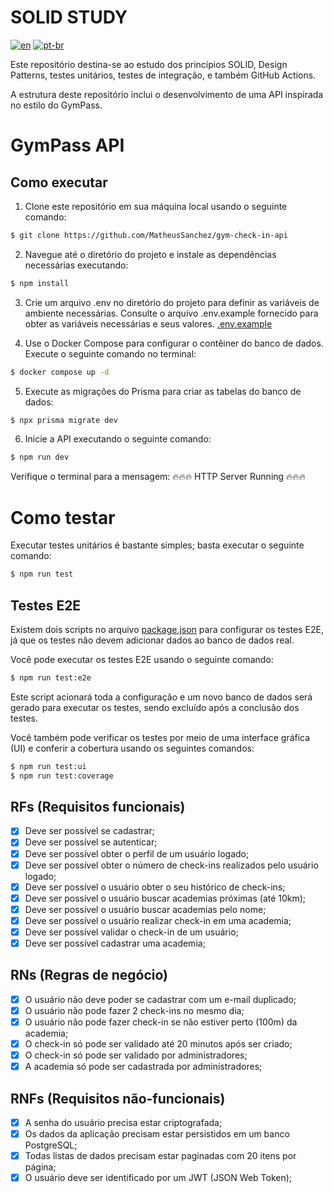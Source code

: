 # SOLID STUDY

[![en](https://img.shields.io/badge/lang-en-red.svg)](https://github.com/MatheusSanchez/gym-check-in-api/blob/master/README.md)
[![pt-br](https://img.shields.io/badge/lang-pt--br-green.svg)](https://github.com/MatheusSanchez/gym-check-in-api/blob/master/README.pt-br.md)

Este repositório destina-se ao estudo dos princípios SOLID, Design Patterns, testes unitários, testes de integração, e também GitHub Actions.

A estrutura deste repositório inclui o desenvolvimento de uma API inspirada no estilo do GymPass.

# GymPass API

## Como executar

1. Clone este repositório em sua máquina local usando o seguinte comando:
```bash
$ git clone https://github.com/MatheusSanchez/gym-check-in-api
```
2. Navegue até o diretório do projeto e instale as dependências necessárias executando:
```bash
$ npm install
```
3. Crie um arquivo .env no diretório do projeto para definir as variáveis de ambiente necessárias. Consulte o arquivo .env.example fornecido para obter as variáveis necessárias e seus valores. [.env.example](./.env.example/)

4. Use o Docker Compose para configurar o contêiner do banco de dados. Execute o seguinte comando no terminal:
```bash
$ docker compose up -d
```

5. Execute as migrações do Prisma para criar as tabelas do banco de dados:
```bash
$ npx prisma migrate dev
```

6. Inicie a API executando o seguinte comando:
```bash
$ npm run dev
```

Verifique o terminal para a mensagem: 🔥🔥🔥 HTTP Server Running 🔥🔥🔥 

# Como testar
Executar testes unitários é bastante simples; basta executar o seguinte comando:
```bash
$ npm run test
```

## Testes E2E

Existem dois scripts no arquivo [package.json](./package.json/) para configurar os testes E2E, já que os testes não devem adicionar dados ao banco de dados real.

Você pode executar os testes E2E usando o seguinte comando:

```bash
$ npm run test:e2e
```

Este script acionará toda a configuração e um novo banco de dados será gerado para executar os testes, sendo excluído após a conclusão dos testes.

Você também pode verificar os testes por meio de uma interface gráfica (UI) e conferir a cobertura usando os seguintes comandos:

```bash
$ npm run test:ui
$ npm run test:coverage
```

## RFs (Requisitos funcionais)

- [x] Deve ser possível se cadastrar;
- [x] Deve ser possível se autenticar;
- [x] Deve ser possível obter o perfil de um usuário logado;
- [x] Deve ser possível obter o número de check-ins realizados pelo usuário logado;
- [x] Deve ser possível o usuário obter o seu histórico de check-ins;
- [x] Deve ser possível o usuário buscar academias próximas (até 10km);
- [x] Deve ser possível o usuário buscar academias pelo nome;
- [x] Deve ser possível o usuário realizar check-in em uma academia;
- [x] Deve ser possível validar o check-in de um usuário;
- [x] Deve ser possível cadastrar uma academia;

## RNs (Regras de negócio)

- [x] O usuário não deve poder se cadastrar com um e-mail duplicado;
- [x] O usuário não pode fazer 2 check-ins no mesmo dia;
- [x] O usuário não pode fazer check-in se não estiver perto (100m) da academia;
- [x] O check-in só pode ser validado até 20 minutos após ser criado;
- [x] O check-in só pode ser validado por administradores;
- [x] A academia só pode ser cadastrada por administradores;

## RNFs (Requisitos não-funcionais)

- [x] A senha do usuário precisa estar criptografada;
- [x] Os dados da aplicação precisam estar persistidos em um banco PostgreSQL;
- [x] Todas listas de dados precisam estar paginadas com 20 itens por página;
- [x] O usuário deve ser identificado por um JWT (JSON Web Token);

